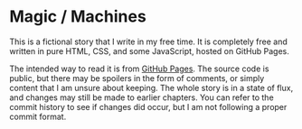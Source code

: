 # Magic / Machines

This is a fictional story that I write in my free time. It is completely free and written in pure HTML, CSS, and some JavaScript, hosted on GitHub Pages.

The intended way to read it is from [GitHub Pages](https://manglemix.github.io/MagicXMachines/). The source code is public, but there may be spoilers
in the form of comments, or simply content that I am unsure about keeping. The whole story is in a state of flux, and changes may still be made to earlier
chapters. You can refer to the commit history to see if changes did occur, but I am not following a proper commit format.